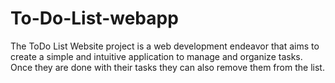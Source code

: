 # To-Do-List-webapp
The ToDo List Website project is a web development endeavor that aims to create a simple and intuitive application to manage and organize tasks. Once they are done with their tasks they can also remove them  from the list.
